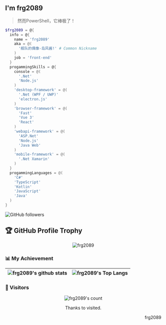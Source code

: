 ## I'm frg2089

> 然而PowerShell，它棒极了！

```powershell
$frg2089 = @{
  info = @{
    name = 'frg2089'
    aka = @(
      '舰队的偶像-岛风酱!' # Common Nickname
    )
    job = 'front-end'
  }
  progammingSkills = @{
    console = @(
      '.Net'
      'Node.js'
    )
    'desktop-framework' = @(
      '.Net (WPF / UWP)'
      'electron.js'
    )
    'browser-framework' = @(
      'Fast'
      'Vue 3'
      'React'
    )
    'webapi-framework' = @(
      'ASP.Net'
      'Node.js'
      'Java Web'
    )
    'mobile-framework' = @(
      '.Net Xamarin'
    )
  }
  progammingLanguages = @(
    'C#'
    'TypeScript'
    'Kotlin'
    'JavaScript'
    'Java'
  )
}
```
![GitHub followers](https://img.shields.io/github/followers/frg2089?style=social)

## 🏆 GitHub Profile Trophy
<div align="center">
  <img src="https://github-profile-trophy.vercel.app/?username=frg2089&row=1&column=8&no-frame=true" alt="frg2089"/>
</div>


### 📊 My Achievement
|![frg2089's github stats](https://github-readme-stats.vercel.app/api?username=frg2089&show_icons=true&theme=midnight-purple&count_private=true)|![frg2089's Top Langs](https://github-readme-stats.vercel.app/api/top-langs/?username=frg2089&theme=midnight-purple&exclude_repo=frg2089.github.io&layout=compact)|
|-|-|

### 👀 Visitors
<div align="center">
  <img src="https://count.getloli.com/get/@frg2089?theme=rule34" alt="frg2089's count"/>
  <p>Thanks to visited.</p>
</div>
<div align=right>
  <p>frg2089</p>
</div>
